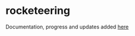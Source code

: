 # rocketeering
Documentation, progress and updates added [here](https://shaunlowis.github.io/rocketeering/)
